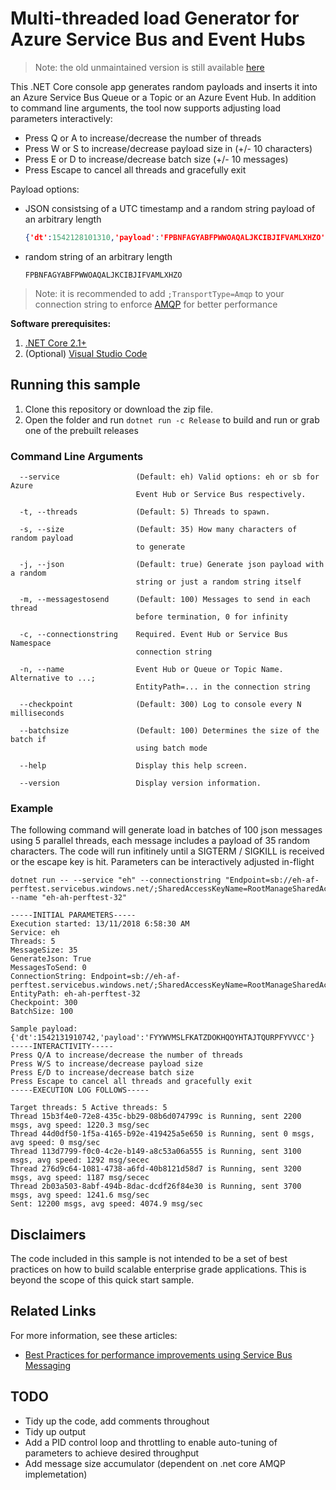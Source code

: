 # Multi-threaded load Generator for Azure Service Bus and Event Hubs
> Note: the old unmaintained version is still available [here](https://github.com/iizotov/azure-sb-loadgenerator)

This .NET Core console app generates random payloads and inserts it into an Azure Service Bus Queue or a Topic or an Azure Event Hub. In addition to command line arguments, the tool now supports adjusting load parameters interactively:

* Press Q or A to increase/decrease the number of threads
* Press W or S to increase/decrease payload size in (+/- 10 characters)
* Press E or D to increase/decrease batch size (+/- 10 messages)
* Press Escape to cancel all threads and gracefully exit

Payload options: 
* JSON consistsing of a UTC timestamp and a random string payload of an arbitrary length
    ```json
    {'dt':1542128101310,'payload':'FPBNFAGYABFPWWOAQALJKCIBJIFVAMLXHZO'}
    ```
* random string of an arbitrary length
    ```
    FPBNFAGYABFPWWOAQALJKCIBJIFVAMLXHZO
    ```
> Note: it is recommended to add `;TransportType=Amqp` to your connection string to enforce [AMQP](https://docs.microsoft.com/en-us/azure/service-bus-messaging/service-bus-amqp-dotnet) for better performance

**Software prerequisites:**
1. [.NET Core 2.1+](https://www.microsoft.com/net/download)
2. (Optional) [Visual Studio Code](https://code.visualstudio.com/)


## Running this sample
1. Clone this repository or download the zip file.
2. Open the folder and run `dotnet run -c Release` to build and run or grab one of the prebuilt releases
   
### Command Line Arguments
```
  --service                 (Default: eh) Valid options: eh or sb for Azure
                            Event Hub or Service Bus respectively.

  -t, --threads             (Default: 5) Threads to spawn.

  -s, --size                (Default: 35) How many characters of random payload
                            to generate

  -j, --json                (Default: true) Generate json payload with a random 
                            string or just a random string itself

  -m, --messagestosend      (Default: 100) Messages to send in each thread 
                            before termination, 0 for infinity

  -c, --connectionstring    Required. Event Hub or Service Bus Namespace 
                            connection string

  -n, --name                Event Hub or Queue or Topic Name. Alternative to ...;
                            EntityPath=... in the connection string

  --checkpoint              (Default: 300) Log to console every N milliseconds

  --batchsize               (Default: 100) Determines the size of the batch if 
                            using batch mode

  --help                    Display this help screen.

  --version                 Display version information.
```

### Example
The following command will generate load in batches of 100 json messages using 5 parallel threads, each message includes a payload of 35 random characters. The code will run infitinely until a SIGTERM / SIGKILL is received or the escape key is hit. Parameters can be interactively adjusted in-flight

```
dotnet run -- --service "eh" --connectionstring "Endpoint=sb://eh-af-perftest.servicebus.windows.net/;SharedAccessKeyName=RootManageSharedAccessKey;SharedAccessKey=****;TransportType=Amqp;" --name "eh-ah-perftest-32"

-----INITIAL PARAMETERS-----
Execution started: 13/11/2018 6:58:30 AM
Service: eh
Threads: 5
MessageSize: 35
GenerateJson: True
MessagesToSend: 0
ConnectionString: Endpoint=sb://eh-af-perftest.servicebus.windows.net/;SharedAccessKeyName=RootManageSharedAccessKey;SharedAccessKey=****;TransportType=Amqp;
EntityPath: eh-ah-perftest-32
Checkpoint: 300
BatchSize: 100

Sample payload: {'dt':1542131910742,'payload':'FYYWVMSLFKATZDOKHQOYHTAJTQURPFYVVCC'}
-----INTERACTIVITY-----
Press Q/A to increase/decrease the number of threads
Press W/S to increase/decrease payload size
Press E/D to increase/decrease batch size
Press Escape to cancel all threads and gracefully exit
-----EXECUTION LOG FOLLOWS-----

Target threads: 5 Active threads: 5
Thread 15b3f4e0-72e8-435c-bb29-08b6d074799c is Running, sent 2200 msgs, avg speed: 1220.3 msg/sec
Thread 44d0df50-1f5a-4165-b92e-419425a5e650 is Running, sent 0 msgs, avg speed: 0 msg/sec
Thread 113d7799-f0c0-4c2e-b149-a8c53a06a555 is Running, sent 3100 msgs, avg speed: 1292 msg/secec
Thread 276d9c64-1081-4738-a6fd-40b8121d58d7 is Running, sent 3200 msgs, avg speed: 1187 msg/secec
Thread 2b03a503-8abf-494b-8dac-dcdf26f84e30 is Running, sent 3700 msgs, avg speed: 1241.6 msg/sec
Sent: 12200 msgs, avg speed: 4074.9 msg/sec
``` 

## Disclaimers
The code included in this sample is not intended to be a set of best practices on how to build scalable enterprise grade applications. This is beyond the scope of this quick start sample.

## Related Links
For more information, see these articles:
- [Best Practices for performance improvements using Service Bus Messaging](https://docs.microsoft.com/en-us/azure/service-bus-messaging/service-bus-performance-improvements)

## TODO
* Tidy up the code, add comments throughout
* Tidy up output
* Add a PID control loop and throttling to enable auto-tuning of parameters to achieve desired throughput
* Add message size accumulator (dependent on .net core AMQP implemetation)